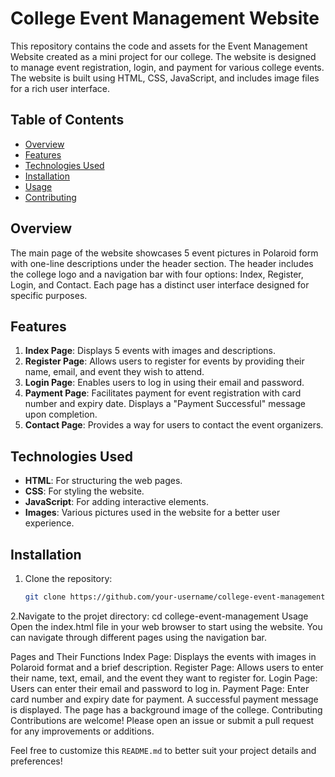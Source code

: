 # College Event Management Website

This repository contains the code and assets for the Event Management Website created as a mini project for our college. The website is designed to manage event registration, login, and payment for various college events. The website is built using HTML, CSS, JavaScript, and includes image files for a rich user interface.

## Table of Contents

- [Overview](#overview)
- [Features](#features)
- [Technologies Used](#technologies-used)
- [Installation](#installation)
- [Usage](#usage)
- [Contributing](#contributing)

## Overview

The main page of the website showcases 5 event pictures in Polaroid form with one-line descriptions under the header section. The header includes the college logo and a navigation bar with four options: Index, Register, Login, and Contact. Each page has a distinct user interface designed for specific purposes.

## Features

1. **Index Page**: Displays 5 events with images and descriptions.
2. **Register Page**: Allows users to register for events by providing their name, email, and event they wish to attend.
3. **Login Page**: Enables users to log in using their email and password.
4. **Payment Page**: Facilitates payment for event registration with card number and expiry date. Displays a "Payment Successful" message upon completion.
5. **Contact Page**: Provides a way for users to contact the event organizers.

## Technologies Used

- **HTML**: For structuring the web pages.
- **CSS**: For styling the website.
- **JavaScript**: For adding interactive elements.
- **Images**: Various pictures used in the website for a better user experience.

## Installation

1. Clone the repository:
   ```bash
   git clone https://github.com/your-username/college-event-management.git
2.Navigate to the projet directory:
   cd college-event-management
Usage
Open the index.html file in your web browser to start using the website. You can navigate through different pages using the navigation bar.

Pages and Their Functions
Index Page:
Displays the events with images in Polaroid format and a brief description.
Register Page:
Allows users to enter their name, text, email, and the event they want to register for.
Login Page:
Users can enter their email and password to log in.
Payment Page:
Enter card number and expiry date for payment. A successful payment message is displayed.
The page has a background image of the college.
Contributing
Contributions are welcome! Please open an issue or submit a pull request for any improvements or additions.

Feel free to customize this `README.md` to better suit your project details and preferences!





